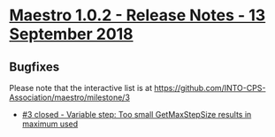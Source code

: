 
# [Maestro 1.0.2 - Release Notes - 13 September 2018](https://github.com/INTO-CPS-Association/maestro/milestone/3)

## Bugfixes

Please note that the interactive list is at <https://github.com/INTO-CPS-Association/maestro/milestone/3>
* [#3 closed - Variable step: Too small GetMaxStepSize results in maximum used](https://github.com/INTO-CPS-Association/maestro/issues/3)
